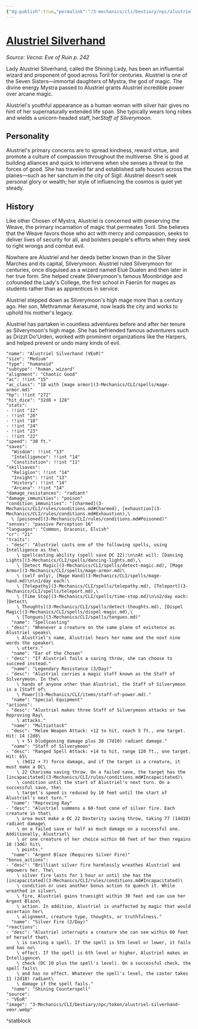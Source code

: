 ```yaml
---
{"dg-publish":true,"permalink":"/3-mechanics/cli/bestiary/npc/alustriel-silverhand-veor/","tags":["ttrpg-cli/compendium/src/5e/veor","ttrpg-cli/monster/cr/21","ttrpg-cli/monster/size/medium","ttrpg-cli/monster/type/humanoid/human","ttrpg-cli/monster/type/humanoid/wizard"],"noteIcon":""}
---
```


# [Alustriel Silverhand](3-Mechanics\CLI\bestiary\npc/alustriel-silverhand-veor.md)
*Source: Vecna: Eve of Ruin p. 242*  

Lady Alustriel Silverhand, called the Shining Lady, has been an influential wizard and proponent of good across Toril for centuries. Alustriel is one of the Seven Sisters—immortal daughters of Mystra, the god of magic. The divine energy Mystra passed to Alustriel grants Alustriel incredible power over arcane magic.

Alustriel's youthful appearance as a human woman with silver hair gives no hint of her supernaturally extended life span. She typically wears long robes and wields a unicorn-headed staff, her*Staff of Silverymoon*.

## Personality

Alustriel's primary concerns are to spread kindness, reward virtue, and promote a culture of compassion throughout the multiverse. She is good at building alliances and quick to intervene when she senses a threat to the forces of good. She has traveled far and established safe houses across the planes—such as her sanctum in the city of Sigil. Alustriel doesn't seek personal glory or wealth; her style of influencing the cosmos is quiet yet steady.

## History

Like other Chosen of Mystra, Alustriel is concerned with preserving the Weave, the primary incarnation of magic that permeates Toril. She believes that the Weave favors those who act with mercy and compassion, seeks to deliver lives of security for all, and bolsters people's efforts when they seek to right wrongs and combat evil.

Nowhere are Alustriel and her deeds better known than in the Silver Marches and its capital, Silverymoon. Alustriel ruled Silverymoon for centuries, once disguised as a wizard named Elué Dualen and then later in her true form. She helped create Silverymoon's famous Moonbridge and cofounded the Lady's College, the first school in Faerûn for mages as students rather than as apprentices in service.

Alustriel stepped down as Silverymoon's high mage more than a century ago. Her son, Methrammar Aerasumé, now leads the city and works to uphold his mother's legacy.

Alustriel has partaken in countless adventures before and after her tenure as Silverymoon's high mage. She has befriended famous adventurers such as Drizzt Do'Urden, worked with prominent organizations like the Harpers, and helped prevent or undo many kinds of evil.

```statblock
"name": "Alustriel Silverhand (VEoR)"
"size": "Medium"
"type": "humanoid"
"subtype": "human, wizard"
"alignment": "Chaotic Good"
"ac": !!int "15"
"ac_class": "18 with [mage armor](3-Mechanics/CLI/spells/mage-armor.md)"
"hp": !!int "272"
"hit_dice": "32d8 + 128"
"stats":
- !!int "12"
- !!int "20"
- !!int "18"
- !!int "24"
- !!int "23"
- !!int "22"
"speed": "30 ft."
"saves":
  "Wisdom": !!int "13"
  "Intelligence": !!int "14"
  "Constitution": !!int "11"
"skillsaves":
  "Religion": !!int "14"
  "Insight": !!int "13"
  "History": !!int "14"
  "Arcana": !!int "14"
"damage_resistances": "radiant"
"damage_immunities": "poison"
"condition_immunities": "[charmed](3-Mechanics/CLI/rules/conditions.md#Charmed), [exhaustion](3-Mechanics/CLI/rules/conditions.md#Exhaustion),\
  \ [poisoned](3-Mechanics/CLI/rules/conditions.md#Poisoned)"
"senses": "passive Perception 16"
"languages": "Common, Draconic, Elvish"
"cr": "21"
"traits":
- "desc": "Alustriel casts one of the following spells, using Intelligence as the\
    \ spellcasting ability (spell save DC 22):\n\nAt will: [Dancing Lights](3-Mechanics/CLI/spells/dancing-lights.md),\
    \ [Detect Magic](3-Mechanics/CLI/spells/detect-magic.md), [Mage Armor](3-Mechanics/CLI/spells/mage-armor.md)\
    \ (self only), [Mage Hand](3-Mechanics/CLI/spells/mage-hand.md)\n\n1/day each:\
    \ [Telepathy](3-Mechanics/CLI/spells/telepathy.md), [Teleport](3-Mechanics/CLI/spells/teleport.md),\
    \ [Time Stop](3-Mechanics/CLI/spells/time-stop.md)\n\n2/day each: [Detect\
    \ Thoughts](3-Mechanics/CLI/spells/detect-thoughts.md), [Dispel Magic](3-Mechanics/CLI/spells/dispel-magic.md),\
    \ [Tongues](3-Mechanics/CLI/spells/tongues.md)"
  "name": "Spellcasting"
- "desc": "Whenever a creature on the same plane of existence as Alustriel speaks\
    \ Alustriel's name, Alustriel hears her name and the next nine words the speaker\
    \ utters."
  "name": "Ear of the Chosen"
- "desc": "If Alustriel fails a saving throw, she can choose to succeed instead."
  "name": "Legendary Resistance (3/Day)"
- "desc": "Alustriel carries a magic staff known as the Staff of Silverymoon. In the\
    \ hands of anyone other than Alustriel, the Staff of Silverymoon is a [Staff of\
    \ Power](3-Mechanics/CLI/items/staff-of-power.md)."
  "name": "Special Equipment"
"actions":
- "desc": "Alustriel makes three Staff of Silverymoon attacks or two Reproving Ray\
    \ attacks."
  "name": "Multiattack"
- "desc": "Melee Weapon Attack: +12 to hit, reach 5 ft., one target. Hit: 14 (2d8\
    \ + 5) bludgeoning damage plus 38 (7d10) radiant damage."
  "name": "Staff of Silverymoon"
- "desc": "Ranged Spell Attack: +14 to hit, range 120 ft., one target. Hit: 65\
    \ (9d12 + 7) force damage, and if the target is a creature, it must make a DC\
    \ 22 Charisma saving throw. On a failed save, the target has the [incapacitated](3-Mechanics/CLI/rules/conditions.md#Incapacitated)\
    \ condition until the start of Alustriel's next turn. On a successful save, the\
    \ target's speed is reduced by 10 feet until the start of Alustriel's next turn."
  "name": "Reproving Ray"
- "desc": "Alustriel summons a 60-foot cone of silver fire. Each creature in that\
    \ area must make a DC 22 Dexterity saving throw, taking 77 (14d10) radiant damage\
    \ on a failed save or half as much damage on a successful one. Additionally, Alustriel\
    \ or one creature of her choice within 60 feet of her then regains 10 (3d6) hit\
    \ points."
  "name": "Argent Blaze (Requires Silver Fire)"
"bonus_actions":
- "desc": "Brilliant silver fire harmlessly wreathes Alustriel and empowers her. The\
    \ silver fire lasts for 1 hour or until she has the [incapacitated](3-Mechanics/CLI/rules/conditions.md#Incapacitated)\
    \ condition or uses another bonus action to quench it. While wreathed in silver\
    \ fire, Alustriel gains truesight within 30 feet and can use her Argent Blaze\
    \ action. In addition, Alustriel is unaffected by magic that would ascertain her\
    \ alignment, creature type, thoughts, or truthfulness."
  "name": "Silver Fire (2/Day)"
"reactions":
- "desc": "Alustriel interrupts a creature she can see within 60 feet of herself that\
    \ is casting a spell. If the spell is 5th level or lower, it fails and has no\
    \ effect. If the spell is 6th level or higher, Alustriel makes an Intelligence\
    \ check (DC 10 plus the spell's level). On a successful check, the spell fails\
    \ and has no effect. Whatever the spell's level, the caster takes 11 (2d10) radiant\
    \ damage if the spell fails."
  "name": "Shining Counterspell"
"source":
- "VEoR"
"image": "3-Mechanics/CLI/bestiary/npc/token/alustriel-silverhand-veor.webp"
```
^statblock